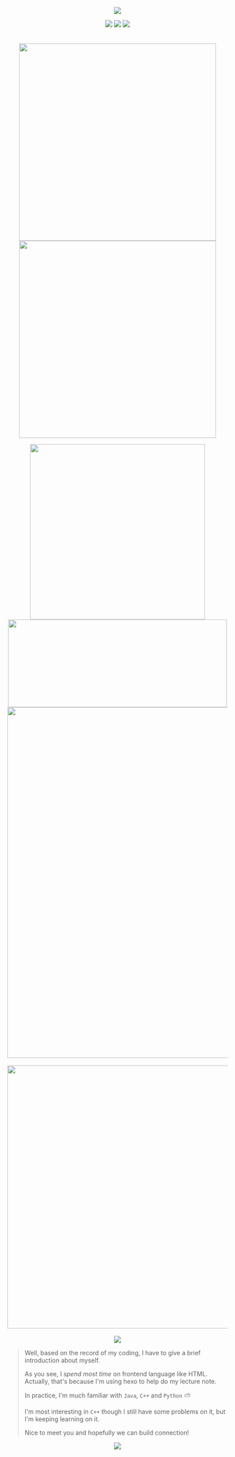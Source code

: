 <p align="center">
<img src="https://capsule-render.vercel.app/api?type=waving&color=timeGradient&height=200&&section=header&text=WELCOME!&fontSize=70&fontAlign=50&fontAlignY=30&desc=Welcome%20to%20my%20site!&descAlign=50&descSize=20&descAlignY=55&animation=twinkling" />
</p>
<div align="center">
<!-- img src="https://komarev.com/ghpvc/?username=hqj2221&abbreviated=true" -->
<a href="https://github.com/HQJ2221"><img src="https://img.shields.io/badge/Github-HQJ2221-6666ff?logo=github" /></a>
<a href=""><img src="https://img.shields.io/badge/Bilibili-Null-ff6666?logo=bilibili" /></a>
<img src="https://img.shields.io/badge/版本-1.0.03-66ffff?logo=devdotto" />
</div>
<br/>
<br/>

<div align="center">
<a href="https://github.com/HQJ2221/HQJ_CS_Learning">
 <img width="450" src="https://github-readme-stats.vercel.app/api/pin/?username=HQJ2221&repo=HQJ_CS_Learning">
</a>
<a href="https://github.com/HQJ2221/HQJ2221.github.io">
 <img width="450" src="https://github-readme-stats.vercel.app/api/pin/?username=HQJ2221&repo=HQJ2221.github.io">
</a>
</div>



<p align="center">
<!-- https://github.com/anuraghazra/github-readme-stats -->
<img align="center" width="400" src="https://github-readme-stats.vercel.app/api?username=HQJ2221&theme=shadow_green&include_all_commits=true&show_icons=true&hide_border=true" />
<!-- https://github.com/DenverCoder1/github-readme-streak-stats -->
<!-- <img align="center" width="400" src="https://streak-stats.demolab.com?user=hqj2221&sideNums=66FFFF&currStreakNum=66FFFF&currStreakLabel=66FFFF&sideLabels=66FFFF&dates=66FFFF&fire=FFFF66&ring=FFFF66&icon_color=FFFFCC&background=404040&date_format=%5BY.%5Dn.j&hide_border=true" /> -->
<img align="center" height="200" width="500" src="https://github-readme-stats.vercel.app/api/wakatime?username=HQJ2221&theme=shadow_green&include_all_commits=true&show_icons=true&hide_border=true&layout=compact&langs_count=20" />
<img align="center" width="800" src="https://github-readme-activity-graph.vercel.app/graph?username=HQJ2221&theme=github-compact&hide_border=true" />
<br/>
<br/>
<img align="center" width="600" src="https://github-readme-stats.vercel.app/api/top-langs/?username=HQJ2221&hide_progress=false&layout=donut&theme=shadow_green&hide_border=true" />
<br/>
<br/>
<img align="center" src="https://skillicons.dev/icons?i=github,java,c,cpp,py,anaconda,html,css,js,postgres&theme=light&perline=10" />
</p>

> Well, based on the record of my coding, I have to give a brief introduction about myself.
>
> As you see, I *spend most time* on frontend language like HTML. Actually, that's because I'm using hexo to help do my lecture note.
>
> In practice, I'm much familiar with `Java`, `C++` and `Python` ⛅
>
> I'm most interesting in `C++` though I still have some problems on it, but I'm keeping learning on it.
>
> Nice to meet you and hopefully we can build connection!


<p align="center">
<img src="https://capsule-render.vercel.app/api?type=waving&color=timeGradient&height=150&&section=footer&text=Thanks%20for%20viewing!&fontSize=30&fontAlign=50&fontAlignY=80&descAlign=50&descSize=30&descAlignY=40&animation=twinkling" />
</p>
